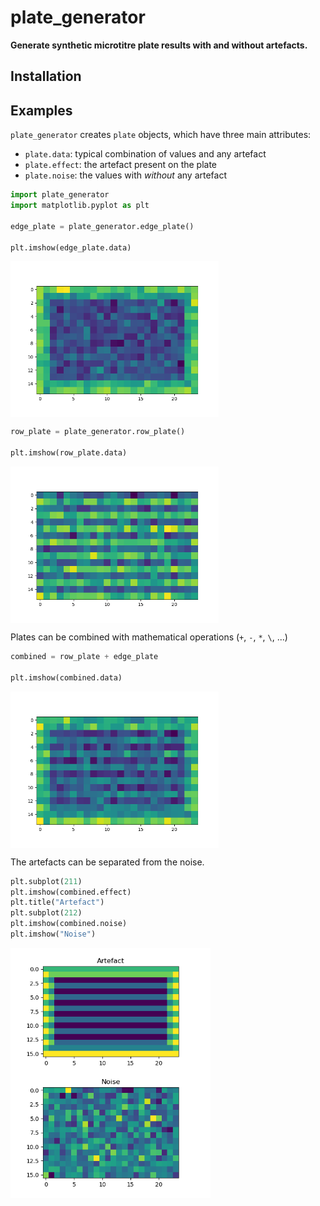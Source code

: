 # plate_generator

**Generate synthetic microtitre plate results with and without artefacts.**


## Installation


## Examples
`plate_generator` creates `plate` objects, which have three main attributes:
- `plate.data`: typical combination of values and any artefact
- `plate.effect`: the artefact present on the plate
- `plate.noise`: the values with *without* any artefact


```python
import plate_generator
import matplotlib.pyplot as plt

edge_plate = plate_generator.edge_plate()

plt.imshow(edge_plate.data)
```
<img src="/assets/edge_plate_data.png" height="250" align="center"/>



```python
row_plate = plate_generator.row_plate()

plt.imshow(row_plate.data)
```
<img src="/assets/row_plate_data.png" height="250" align="center"/>

Plates can be combined with mathematical operations (`+`, `-`, `*`, `\`, ...)


```python
combined = row_plate + edge_plate

plt.imshow(combined.data)
```
<img src="/assets/combined_data.png" height="250" align="center"/>


The artefacts can be separated from the noise.

```python
plt.subplot(211)
plt.imshow(combined.effect)
plt.title("Artefact")
plt.subplot(212)
plt.imshow(combined.noise)
plt.imshow("Noise")
```

<img src="/assets/combined_separated.png" height="400"/>
